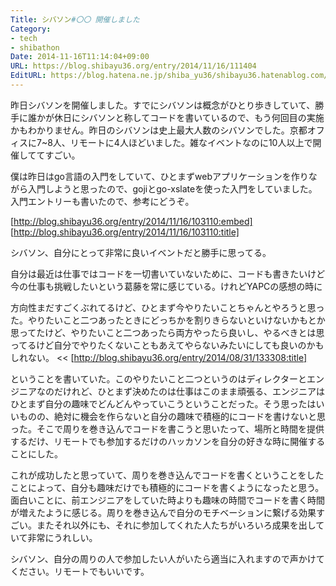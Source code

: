 ```yaml
---
Title: シバソン#〇〇 開催しました
Category:
- tech
- shibathon
Date: 2014-11-16T11:14:04+09:00
URL: https://blog.shibayu36.org/entry/2014/11/16/111404
EditURL: https://blog.hatena.ne.jp/shiba_yu36/shibayu36.hatenablog.com/atom/entry/8454420450073998521
---
```


昨日シバソンを開催しました。すでにシバソンは概念がひとり歩きしていて、勝手に誰かが休日にシバソンと称してコードを書いているので、もう何回目の実施かもわかりません。昨日のシバソンは史上最大人数のシバソンでした。京都オフィスに7~8人、リモートに4人ほどいました。雑なイベントなのに10人以上で開催しててすごい。

僕は昨日はgo言語の入門をしていて、ひとまずwebアプリケーションを作りながら入門しようと思ったので、gojiとgo-xslateを使った入門をしていました。入門エントリーも書いたので、参考にどうぞ。

[http://blog.shibayu36.org/entry/2014/11/16/103110:embed]
[http://blog.shibayu36.org/entry/2014/11/16/103110:title]


シバソン、自分にとって非常に良いイベントだと勝手に思ってる。

自分は最近は仕事ではコードを一切書いていないために、コードも書きたいけど今の仕事も挑戦したいという葛藤を常に感じている。けれどYAPCの感想の時に
>>
方向性まだすごくぶれてるけど、ひとまず今やりたいことちゃんとやろうと思った。やりたいこと二つあったときにどっちかを割りきらないといけないかもとか思ってたけど、やりたいこと二つあったら両方やったら良いし、やるべきとは思ってるけど自分でやりたくないこともあえてやらないみたいにしても良いのかもしれない。
<<
[http://blog.shibayu36.org/entry/2014/08/31/133308:title]

ということを書いていた。このやりたいこと二つというのはディレクターとエンジニアなのだけれど、ひとまず決めたのは仕事はこのまま頑張る、エンジニアはひとまず自分の趣味でどんどんやっていこうということだった。そう思ったはいいものの、絶対に機会を作らないと自分の趣味で積極的にコードを書けないと思った。そこで周りを巻き込んでコードを書こうと思いたって、場所と時間を提供するだけ、リモートでも参加するだけのハッカソンを自分の好きな時に開催することにした。

これが成功したと思っていて、周りを巻き込んでコードを書くということをしたことによって、自分も趣味だけでも積極的にコードを書くようになったと思う。面白いことに、前エンジニアをしていた時よりも趣味の時間でコードを書く時間が増えたように感じる。周りを巻き込んで自分のモチベーションに繋げる効果すごい。またそれ以外にも、それに参加してくれた人たちがいろいろ成果を出していて非常にうれしい。


シバソン、自分の周りの人で参加したい人がいたら適当に入れますので声かけてください。リモートでもいいです。
